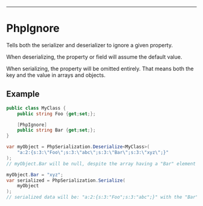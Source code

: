 
---

# PhpIgnore

Tells both the serializer and deserializer to ignore a given property. 

When deserializing, the property or field will assume the default value.

When serializing, the property will be omitted entirely. That means both the key and the value in arrays and objects.

## Example

```C#
public class MyClass {
	public string Foo {get;set;};

	[PhpIgnore]
	public string Bar {get;set;};
}

var myObject = PhpSerialization.Deserialize<MyClass>(
	"a:2:{s:3:\"Foo\";s:3:\"abc\";s:3:\"Bar\";s:3:\"xyz\";}"
);
// myObject.Bar will be null, despite the array having a "Bar" element with a value.

myObject.Bar = "xyz";
var serialized = PhpSerialization.Serialize(
	myObject
);
// serialized data will be: "a:2:{s:3:"Foo";s:3:"abc";}" with the "Bar" property ignored.
```